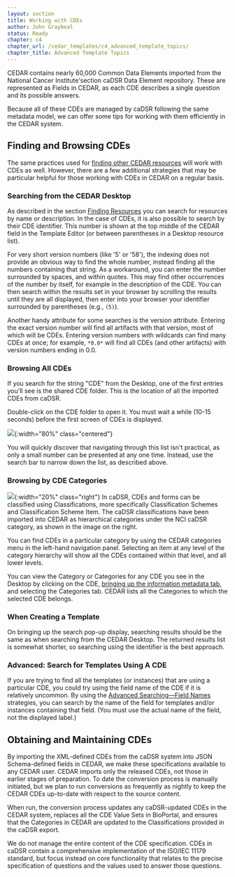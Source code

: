 ```yaml
---
layout: section
title: Working with CDEs
author: John Graybeal
status: Ready
chapter: c4
chapter_url: /cedar_templates/c4_advanced_template_topics/
chapter_title: Advanced Template Topics
---
```

CEDAR contains nearly 60,000 Common Data Elements imported from the National Cancer Institute'section caDSR Data Element repository. These are represented as Fields in CEDAR, as each CDE
describes a single question and its possible answers.

Because all of these CDEs are managed by caDSR following the same metadata model, we can offer some tips for working with them efficiently in the CEDAR system.

## **Finding and Browsing CDEs** 

The same practices used for [finding other CEDAR resources](https://metadatacenter.github.io/cedar-manual/basic_topics/a2_finding_resources/) will work with CDEs as well.
However, there are a few additional strategies that may be particular helpful for 
those working with CDEs in CEDAR on a regular basis.

### Searching from the CEDAR Desktop

As described in the section [Finding Resources](https://metadatacenter.github.io/cedar-manual/basic_topics/a2_finding_resources/)
you can search for resources by name or description. 
In the case of CDEs, it is also possible to search by their CDE identifier.
This number is shown at the top middle of the CEDAR field in the Template Editor 
(or between parentheses in a Desktop resource list). 

For very short version numbers (like '5' or '58'), the indexing does not provide an
obvious way to find the whole number, instead finding all the numbers containing that string.
As a workaround, you can enter the number surrounded by spaces, and within quotes. 
This may find other occurrences of the number by itself, for example in the description 
of the CDE. You can then search within the results set in your browser by scrolling 
the results until they are all displayed, then enter into your browser 
your identifier surrounded by parentheses (e.g., `(5)`).

Another handy attribute for some searches is the version attribute.
Entering the exact version number will find all artifacts with that version, 
most of which will be CDEs. 
Entering version numbers with wildcards can find many CDEs at once; 
for example, `*0.0*` will find all CDEs (and other artifacts) 
with version numbers ending in 0.0.

### Browsing All CDEs

If you search for the string "CDE" from the Desktop, 
one of the first entries you'll see is the shared CDE folder.
This is the location of all the imported CDEs from caDSR.

Double-click on the CDE folder to open it. You must wait a while (10-15 seconds) 
before the first screen of CDEs is displayed.

![](https://github.com/metadatacenter/cedar-manual/raw/master/docs/assets/imgs/cde-folder-20191212.png){:width="80%" class="centered"}

You will quickly discover that navigating through this list isn't practical, as only a small 
number can be presented at any one time. Instead, use the search bar to narrow down the list, 
as described above.

### Browsing by CDE Categories

![](https://github.com/metadatacenter/cedar-manual/raw/master/docs/assets/imgs/category-dropdown-20191212.png){:width="20%" class="right"}
In caDSR, CDEs and forms can be classified using Classifications, more specifically 
Classification Schemes and Classification Scheme Item. The caDSR classifications have been
imported into CEDAR as hierarchical categories under the NCI caDSR category, 
as shown in the image on the right. 

You can find CDEs in a particular category by using the CEDAR categories menu 
in the left-hand navigation panel. Selecting an item at any level of the category
hierarchy will show all the CDEs contained within that level, and all lower levels.

You can view the Category or Categories for any CDE you see in the Desktop by clicking on
the CDE, [bringing up the information metadata tab](https://metadatacenter.github.io/cedar-manual/cedar_templates/basic_topics/a3_viewing_resource_metadatda/), and selecting the Categories tab.
CEDAR lists all the Categories to which the selected CDE belongs.

### When Creating a Template

On bringing up the search pop-up display, searching results should be the same as 
when searching from the CEDAR Desktop. The returned results list is somewhat shorter,
so searching using the identifier is the best approach.

### Advanced: Search for Templates Using A CDE

If you are trying to find all the templates (or instances) that are using a particular CDE,
you could try using the field name of the CDE if it is relatively uncommon. 
By using the [Advanced Searching—Field Names](https://metadatacenter.github.io/cedar-manual/sections/a2/4_advanced_searching_search_fields/)
strategies, you can search by the name of the field for templates and/or instances
containing that field. (You must use the actual name of the field, not the displayed label.)

## **Obtaining and Maintaining CDEs**

By importing the XML-defined CDEs from the caDSR system into JSON Schema-defined fields in CEDAR, 
we make these specifications available to any CEDAR user. 
CEDAR imports only the released CDEs, not those in earlier stages of preparation.
To date the conversion process is manually initiated, 
but we plan to run conversions as frequently as nightly 
to keep the CEDAR CDEs up-to-date with respect to the source content.

When run, the conversion process updates any caDSR-updated CDEs in the CEDAR system, 
replaces all the CDE Value Sets in BioPortal, and 
ensures that the Categories in CEDAR are updated to the Classifications 
provided in the caDSR export. 

We do not manage the entire content of the CDE specification. CDEs in caDSR contain a comprehensive implementation of the ISO/IEC 11179 standard, but focus instead on core functionality that relates to the precise specification of questions and the values used to answer those questions.







